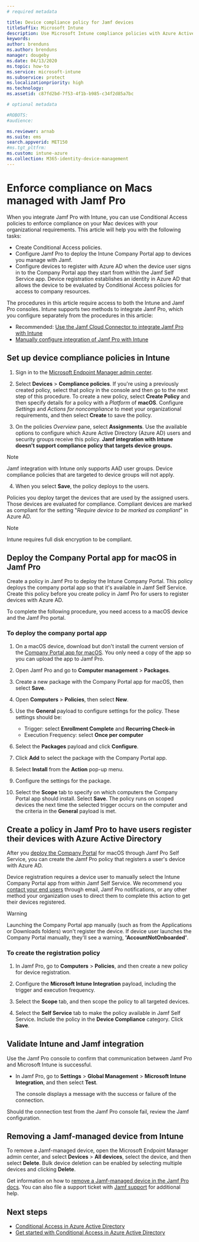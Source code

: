 ```yaml
---
# required metadata

title: Device compliance policy for Jamf devices
titleSuffix: Microsoft Intune
description: Use Microsoft Intune compliance policies with Azure Active Directory Conditional Access to help secure Jamf-managed devices.
keywords:
author: brenduns
ms.author: brenduns
manager: dougeby
ms.date: 04/13/2020
ms.topic: how-to
ms.service: microsoft-intune
ms.subservice: protect
ms.localizationpriority: high
ms.technology:
ms.assetid: c87fd2bd-7f53-4f1b-b985-c34f2d85a7bc

# optional metadata

#ROBOTS: 
#audience:

ms.reviewer: arnab
ms.suite: ems
search.appverid: MET150
#ms.tgt_pltfrm:
ms.custom: intune-azure
ms.collection: M365-identity-device-management
---
```


# Enforce compliance on Macs managed with Jamf Pro

When you integrate Jamf Pro with Intune, you can use Conditional Access policies to enforce compliance on your Mac devices with your organizational requirements. This article will help you with the following tasks:  

- Create Conditional Access policies.
- Configure Jamf Pro to deploy the Intune Company Portal app to devices you manage with Jamf.
- Configure devices to register with Azure AD when the device user signs in to the Company Portal app they start from within the Jamf Self Service app. Device registration establishes an identity in Azure AD that allows the device to be evaluated by Conditional Access policies for access to company resources.  
 
The procedures in this article require access to both the Intune and Jamf Pro consoles.
Intune supports two methods to integrate Jamf Pro, which you configure separately from the procedures in this article:

- Recommended: [Use the Jamf Cloud Connector to integrate Jamf Pro with Intune](conditional-access-jamf-cloud-connector.md)
- [Manually configure integration of Jamf Pro with Intune](conditional-access-integrate-jamf.md)

## Set up device compliance policies in Intune

1. Sign in to the [Microsoft Endpoint Manager admin center](https://go.microsoft.com/fwlink/?linkid=2109431).

2. Select **Devices** > **Compliance policies**. If you're using a previously created policy, select that policy in the console and then go to the next step of this procedure. To create a new policy, select **Create Policy** and then specify details for a policy with a *Platform* of **macOS**. Configure *Settings* and *Actions for noncompliance* to meet your organizational requirements, and then select **Create** to save the policy.

3. On the policies *Overview* pane, select **Assignments**. Use the available options to configure which Azure Active Directory (Azure AD) users and security groups receive this policy. **Jamf integration with Intune doesn't support compliance policy that targets device groups.**

> [!NOTE]
> Jamf integration with Intune only supports AAD user groups. Device compliance policies that are targeted to device groups will not apply.

4. When you select **Save**, the policy deploys to the users.  

Policies you deploy target the devices that are used by the assigned users. Those devices are evaluated for compliance. Compliant devices are marked as compliant for the setting "*Require device to be marked as compliant*" in Azure AD.  

> [!NOTE]
> Intune requires full disk encryption to be compliant.

## Deploy the Company Portal app for macOS in Jamf Pro

Create a policy in Jamf Pro to deploy the Intune Company Portal. This policy deploys the company portal app so that it's available in Jamf Self Service. Create this policy before you create policy in Jamf Pro for users to register devices with Azure AD.  

To complete the following procedure, you need access to a macOS device and the Jamf Pro portal. 

### To deploy the company portal app  

1. On a macOS device, download but don't install the current version of the [Company Portal app for macOS](https://go.microsoft.com/fwlink/?linkid=862280). You only need a copy of the app so you can upload the app to Jamf Pro.  

2. Open Jamf Pro and go to **Computer management** > **Packages**.

3. Create a new package with the Company Portal app for macOS, then select **Save**.

4. Open **Computers** > **Policies**, then select **New**.

5. Use the **General** payload to configure settings for the policy. These settings should be:
   - Trigger: select **Enrollment Complete** and **Recurring Check-in**
   - Execution Frequency: select **Once per computer**

6. Select the **Packages** payload and click **Configure**.

7. Click **Add** to select the package with the Company Portal app.

8. Select **Install** from the **Action** pop-up menu.
9. Configure the settings for the package.

10. Select the **Scope** tab to specify on which computers the Company Portal app should install. Select **Save**. The policy runs on scoped devices the next time the selected trigger occurs on the computer and the criteria in the **General** payload is met.

## Create a policy in Jamf Pro to have users register their devices with Azure Active Directory  

After you [deploy the Company Portal](conditional-access-assign-jamf.md#deploy-the-company-portal-app-for-macos-in-jamf-pro) for macOS through Jamf Pro Self Service, you can create the Jamf Pro policy that registers a user's device with Azure AD. 

Device registration requires a device user to manually select the Intune Company Portal app from within Jamf Self Service. We recommend you [contact your end users](../fundamentals/end-user-educate.md) through email, Jamf Pro notifications, or any other method your organization uses to direct them to complete this action to get their devices registered. 

> [!WARNING]
> Launching the Company Portal app manually (such as from the Applications or Downloads folders) won't register the device. If device user launches the Company Portal manually, they'll see a warning, **'AccountNotOnboarded'**.

### To create the registration policy  

1. In Jamf Pro, go to **Computers** > **Policies**, and then create a new policy for device registration.

2. Configure the **Microsoft Intune Integration** payload, including the trigger and execution frequency.

3. Select the **Scope** tab, and then scope the policy to all targeted devices.

4. Select the **Self Service** tab to make the policy available in Jamf Self Service. Include the policy in the **Device Compliance** category. Click **Save**.

## Validate Intune and Jamf integration  

Use the Jamf Pro console to confirm that communication between Jamf Pro and Microsoft Intune is successful. 

- In Jamf Pro, go to **Settings** > **Global Management** > **Microsoft Intune Integration**, and then select **Test**.

    The console displays a message with the success or failure of the connection.  

Should the connection test from the Jamf Pro console fail, review the Jamf configuration. 


## Removing a Jamf-managed device from Intune

To remove a Jamf-managed device, open the Microsoft Endpoint Manager admin center, and select **Devices** > **All devices**, select the device, and then select **Delete**.  Bulk device deletion can be enabled by selecting multiple devices and clicking **Delete**.

Get information on how to [remove a Jamf-managed device in the Jamf Pro docs](https://www.jamf.com/jamf-nation/articles/80/unmanaging-computers-while-preserving-their-inventory-information). You can also file a support ticket with [Jamf support](https://www.jamf.com/support/) for additional help. 

## Next steps

- [Conditional Access in Azure Active Directory](https://docs.microsoft.com/azure/active-directory/active-directory-conditional-access-azure-portal)
- [Get started with Conditional Access in Azure Active Directory](https://docs.microsoft.com/azure/active-directory/active-directory-conditional-access-azure-portal-get-started)
